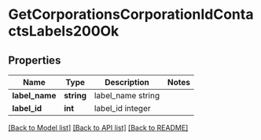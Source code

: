 # GetCorporationsCorporationIdContactsLabels200Ok

## Properties
Name | Type | Description | Notes
------------ | ------------- | ------------- | -------------
**label_name** | **string** | label_name string | 
**label_id** | **int** | label_id integer | 

[[Back to Model list]](../README.md#documentation-for-models) [[Back to API list]](../README.md#documentation-for-api-endpoints) [[Back to README]](../README.md)


